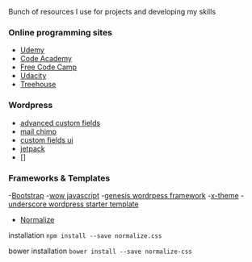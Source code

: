Bunch of resources I use for projects and developing my skills


### Online programming sites


-  [Udemy](https://www.udemy.com)
-  [Code Academy](https://www.codecademy.com)
-  [Free Code Camp](https://www.freecodecamp.com)
-  [Udacity](https://www.udacity.com)
-  [Treehouse](https://www.teamtreehouse.com)




### Wordpress 

- [advanced custom fields]()
- [mail chimp]()
- [custom fields ui]()
- [jetpack]()
- []


### Frameworks & Templates 

-[Bootstrap](http://getbootstrap.com) 
-[wow javascript](https://github.com/matthieua/WOW)
-[genesis wordrpess framework](https://github.com/matthieua/WOW) 
-[x-theme](https://github.com/matthieua/WOW) 
-[underscore wordpress starter template](https://github.com/matthieua/WOW) 
- [Normalize](https://necolas.github.io/normalize.css)

 installation `npm install --save normalize.css`

 bower installation `bower install --save normalize-css`





